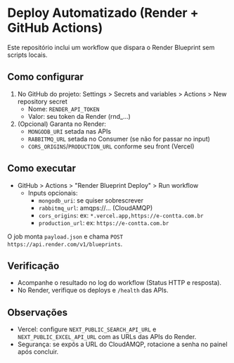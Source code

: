 # Deploy Automatizado (Render + GitHub Actions)

Este repositório inclui um workflow que dispara o Render Blueprint sem scripts locais.

## Como configurar
1. No GitHub do projeto: Settings > Secrets and variables > Actions > New repository secret
   - Nome: `RENDER_API_TOKEN`
   - Valor: seu token da Render (rnd_...)
2. (Opcional) Garanta no Render:
   - `MONGODB_URI` setada nas APIs
   - `RABBITMQ_URL` setada no Consumer (se não for passar no input)
   - `CORS_ORIGINS`/`PRODUCTION_URL` conforme seu front (Vercel)

## Como executar
- GitHub > Actions > "Render Blueprint Deploy" > Run workflow
  - Inputs opcionais:
    - `mongodb_uri`: se quiser sobrescrever
    - `rabbitmq_url`: amqps://... (CloudAMQP)
    - `cors_origins`: ex: `*.vercel.app,https://e-contta.com.br`
    - `production_url`: ex: `https://e-contta.com.br`

O job monta `payload.json` e chama `POST https://api.render.com/v1/blueprints`.

## Verificação
- Acompanhe o resultado no log do workflow (Status HTTP e resposta).
- No Render, verifique os deploys e `/health` das APIs.

## Observações
- Vercel: configure `NEXT_PUBLIC_SEARCH_API_URL` e `NEXT_PUBLIC_EXCEL_API_URL` com as URLs das APIs do Render.
- Segurança: se expôs a URL do CloudAMQP, rotacione a senha no painel após concluir.
